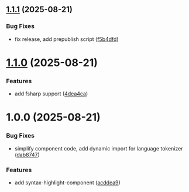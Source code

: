 ## [1.1.1](https://github.com/Magda98/syntax-highlight-component/compare/v1.1.0...v1.1.1) (2025-08-21)


### Bug Fixes

* fix release, add prepublish script ([f5b4dfd](https://github.com/Magda98/syntax-highlight-component/commit/f5b4dfdb56a96c50431dfda608c7d1805460d1e6))

# [1.1.0](https://github.com/Magda98/syntax-highlight-component/compare/v1.0.0...v1.1.0) (2025-08-21)


### Features

* add fsharp support ([4dea4ca](https://github.com/Magda98/syntax-highlight-component/commit/4dea4caa705ab820970d1b7fa6600638209062e5))

# 1.0.0 (2025-08-21)


### Bug Fixes

* simplify component code, add dynamic import for language tokenizer ([dab8747](https://github.com/Magda98/syntax-highlight-component/commit/dab87472b95bcb95ecb0fcb654fb9276d56a1b9f))


### Features

* add syntax-highlight-component ([acddea9](https://github.com/Magda98/syntax-highlight-component/commit/acddea9dda6a767eb21ce5c037d8da4c31eccc8d))
